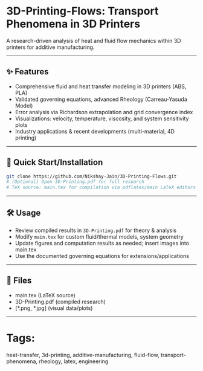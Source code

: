 # 3D-Printing-Flows: Transport Phenomena in 3D Printers
A research-driven analysis of heat and fluid flow mechanics within 3D printers for additive manufacturing.

---

## ✨ Features
- Comprehensive fluid and heat transfer modeling in 3D printers (ABS, PLA)
- Validated governing equations, advanced Rheology (Carreau-Yasuda Model)
- Error analysis via Richardson extrapolation and grid convergence index
- Visualizations: velocity, temperature, viscosity, and system sensitivity plots
- Industry applications & recent developments (multi-material, 4D printing)

---

## 🚀 Quick Start/Installation
```bash
git clone https://github.com/Nikshay-Jain/3D-Printing-Flows.git
# (Optional) Open 3D-Printing.pdf for full research
# TeX source: main.tex for compilation via pdflatex/main LaTeX editors
```

---

## 🛠️ Usage
- Review compiled results in `3D-Printing.pdf` for theory & analysis
- Modify `main.tex` for custom fluid/thermal models, system geometry
- Update figures and computation results as needed; insert images into main.tex
- Use the documented governing equations for extensions/applications

---

## 📎 Files
- main.tex (LaTeX source)
- 3D-Printing.pdf (compiled research)
- [*.png, *.jpg] (visual data/plots)

---

# Tags:
heat-transfer, 3d-printing, additive-manufacturing, fluid-flow, transport-phenomena, rheology, latex, engineering

